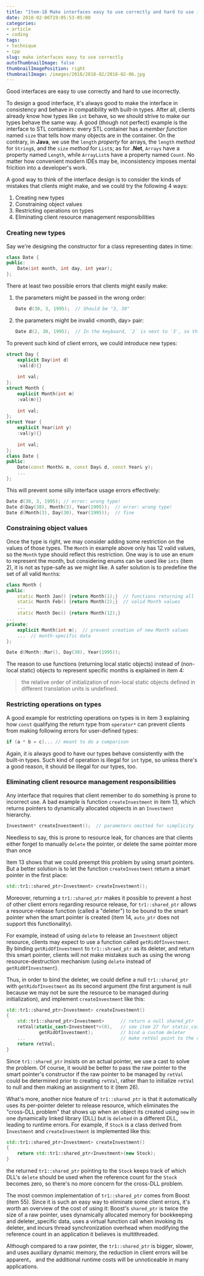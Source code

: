 ```yaml
---
title: "Item-18 Make interfaces easy to use correctly and hard to use incorrectly"
date: 2018-02-06T19:05:53-05:00
categories:
- article
- coding
tags:
- technique
- cpp
slug: make interfaces easy to use correctly
autoThumbnailImage: false
thumbnailImagePosition: right
thumbnailImage: /images/2018/2018-02/2018-02-06.jpg
---
```


Good interfaces are easy to use correctly and hard to use incorrectly.
<!--more-->

To design a good interface, it's always good to make the interface in consistency and behave in compatibility with built-in types. After all, clients already know how types like `int` behave, so we should strive to make our types behave the same way. A good (though not perfect) example is the interface to STL containers: every STL container has a _member function_ named `size` that tells how many objects are in the container. On the contrary, in **Java**, we use the `length` _property_ for arrays, the `length` _method_ for `String`s, and the `size` _method_ for `List`s; as for **.Net**, `Arrays` have a property named `Length`, while `ArrayList`s have a property named `Count`. No matter how convenient modern IDEs may be, inconsistency imposes mental fricition into a developer's work.

A good way to think of the interface design is to consider the kinds of mistakes that clients might make, and we could try the following 4 ways:

1. Creating new types
2. Constraining object values
3. Restricting operations on types
4. Eliminating client resource management responsibilities

### Creating new types

Say we're designing the constructor for a class representing dates in time:

```cpp
class Date {
public:
    Date(int month, int day, int year);
};
```

There at least two possible errors that clients might easily make:

1. the parameters might be passed in the wrong order:
    ```cpp
    Date d(30, 3, 1995);  // Should be "3, 30"
    ```

2. the parameters might be invalid <month, day> pair:
    ```cpp
    Date d(2, 30, 1995);  // In the keyboard, `2` is next to '3', so this kind of silly error is not uncommon
    ```

To prevent such kind of client errors, we could introduce new types:

```cpp
struct Day {
    explicit Day(int d)
    :val(d){}
    
    int val;
};
struct Month {
    explicit Month(int m)
    :val(m){}
    
    int val;
};
struct Year {
    explicit Year(int y)
    :val(y){}
    
    int val;
};
class Date {
public:
    Date(const Month& m, const Day& d, const Year& y);
    ...
};
```

This will prevent some silly interface usage errors effectively:

```cpp
Date d(30, 3, 1995); // error: wrong type!
Date d(Day(30), Month(3), Year(1995));  // error: wrong type!
Date d(Month(3), Day(30), Year(1995));  // fine
```

### Constraining object values

Once the type is right, we may consider adding some restriction on the values of those types. The `Month` in example above only has 12 valid values, so the `Month` type should reflect this restriction. One way is to use an enum to represent the month, but considering enums can be used like `ints` (item 2), it is not as type-safe as we might like. A safer solution is to predefine the set of all valid `Month`s:

```cpp
class Month {
public:
    static Month Jan() {return Month(1);}  // functions returning all
    static Month Feb() {return Month(2);}  // valid Month values
    ...
    static Month Dec() {return Month(12);}
...
private:
    explicit Month(int m);  // prevent creation of new Month values
    ...  // month-specific data
};

Date d(Month::Mar(), Day(30), Year(1995));
```

The reason to use functions (returning local static objects) instead of (non-local static) objects to represent specific months is explained in item 4:

>the relative order of initialization of non-local static objects defined in different translation units is undefined.

### Restricting operations on types

A good example for restricting operations on types is in item 3 explaining how `const` qualifying the return type from `operator*` can prevent clients from making following errors for user-defined types:

```cpp
if (a * b = c)... // meant to do a comparison
```

Again, it is always good to have our types behave consistently with the built-in types. Such kind of operation is illegal for `int` type, so unless there's a good reason, it should be illegal for our types, too.

### Eliminating client resource management responsibilities

Any interface that requires that client remember to do something is prone to incorrect use. A bad example is function `createInvestment` in item 13, which returns pointers to dynamically allocated objeects in an `Investment` hierarchy. 

```cpp
Investment* createInvestment();  // parameters omitted for simplicity
```

Needless to say, this is prone to resource leak, for chances are that clients either forget to manually `delete` the pointer, or delete the same pointer more than once

Item 13 shows that we could preempt this problem by using smart pointers. But a better solution is to let the function `createInvestment` return a smart pointer in the first place:

```cpp
std::tr1::shared_ptr<Investment> createInvestment();
```

Moreover, returning a `tr1::shared_ptr` makes it possible to prevent a host of other client errors regarding resource release, for  `tr1::shared_ptr` allows a resource-release function (called a "deleter") to be bound to the smart pointer when the smart pointer is created (item 14, `auto_ptr` does not support this functionality).

For example, instead of using `delete` to release an `Investment` object resource, clients may expect to use a function called `getRidOfInvestment`. By binding `getRidOfInvestment` to `tr1::shraed_ptr` as its deleter, and return this smart pointer, clients will not make mistakes such as using the wrong resource-destruction mechanism (using `delete` instead of `getRidOfInvestment`).

Thus, in order to bind the deleter, we could define a null `tr1::shared_ptr` with `getRidofInvestment` as its second argument (the first argument is null because we may not be sure the resource to be managed during initialization), and implement `createInvestment` like this:

```cpp
std::tr1::shared_ptr<Investment> createInvestment()
{
    std::tr1::shared_ptr<Investment>      // return a null shared_ptr
    retVal(static_cast<Investment*>(0),   // see item 27 for static_cast
            getRidOfInvestment);          // bind a custom deleter
    ...                                   // make retVal point to the correct object
    return retVal;
}
```

Since `tr1::shared_ptr` insists on an actual pointer, we use a cast to solve the problem. Of course, it would be better to pass the raw pointer to the smart pointer's constructor if the raw pointer to be managed by `retVal` could be determined prior to creating `retVal`, rather than to initialize `retVal` to null and then making an assignment to it (item 26).

What's more, another nice feature of `tr1::shared_ptr` is that it automatically uses its per-pointer deleter to release resource, which eliminates the "cross-DLL problem" that shows up when an object its created using `new` in one dynamically linked library (DLL) but is `deleted` in a different DLL, leading to runtime errors. For example, if `Stock` is a class derived from `Investment` and `createInvestment` is implemented like this:

```cpp
std::tr1::shared_ptr<Investment> createInvestment()
{
    return std::tr1::shared_ptr<Investment>(new Stock);
}
```

the returned `tr1::shared_ptr` pointing to the `Stock` keeps track of which DLL's `delete` should be used when the reference count for the `Stock` becomes zero, so there's no more concern for the cross-DLL problem.

The most common implementation of `tr1::shared_ptr` comes from Boost (item 55). Since it is such an easy way to eliminate some client errors, it's worth an overview of the cost of using it: Boost's `shared_ptr` is twice the size of a raw pointer, uses dynamically allocated memory for bookkeeping and deleter_specific data, uses a virtual function call when invoking its deleter, and incurs thread synchronization overhead when modifying the reference count in an application it believes is multithreaded. 

Although compared to a raw pointer, the `tr1::shared_ptr` is bigger, slower, and uses auxiliary dynamic memory, the reduction in client errors will be apparent， and the additional runtime costs will be unnoticeable in many applications.